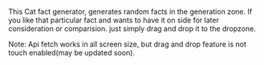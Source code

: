 This Cat fact generator, generates random facts in the generation zone. If you like that particular fact and wants to have it on side for later consideration or comparision. just simply drag and drop it to the dropzone.

Note: Api fetch works in all screen size, but drag and drop feature is not touch enabled(may be updated soon).
